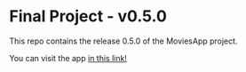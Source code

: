 # Final Project - v0.5.0

This repo contains the release 0.5.0 of the MoviesApp project.

You can visit the app [in this link!](https://64f545758db6117662060a2d--statuesque-frangipane-d55f41.netlify.app/)
